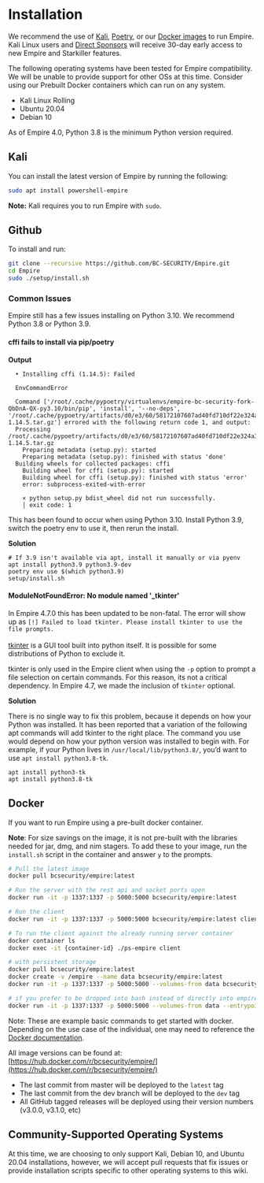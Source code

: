 # Installation

We recommend the use of [Kali](https://www.kali.org/downloads/), [Poetry](https://python-poetry.org/docs/), or our [Docker images](https://hub.docker.com/r/bcsecurity/empire) to run Empire. Kali Linux users and [Direct Sponsors](https://github.com/sponsors/BC-SECURITY) will receive 30-day early access to new Empire and Starkiller features.

The following operating systems have been tested for Empire compatibility. We will be unable to provide support for other OSs at this time. Consider using our Prebuilt Docker containers which can run on any system.

* Kali Linux Rolling
* Ubuntu 20.04
* Debian 10

As of Empire 4.0, Python 3.8 is the minimum Python version required.

## Kali

You can install the latest version of Empire by running the following:

```bash
sudo apt install powershell-empire
```

**Note:** Kali requires you to run Empire with `sudo`.

## Github

To install and run:

```bash
git clone --recursive https://github.com/BC-SECURITY/Empire.git
cd Empire
sudo ./setup/install.sh
```

### Common Issues

Empire still has a few issues installing on Python 3.10. We recommend Python 3.8 or Python 3.9.

#### cffi fails to install via pip/poetry

**Output**

```
  • Installing cffi (1.14.5): Failed

  EnvCommandError

  Command ['/root/.cache/pypoetry/virtualenvs/empire-bc-security-fork-QbDnA-QX-py3.10/bin/pip', 'install', '--no-deps', '/root/.cache/pypoetry/artifacts/d0/e3/60/58172107607ad40fd710df22e324a3ee48174e11f9e228acdaa720f6d1/cffi-1.14.5.tar.gz'] errored with the following return code 1, and output:
  Processing /root/.cache/pypoetry/artifacts/d0/e3/60/58172107607ad40fd710df22e324a3ee48174e11f9e228acdaa720f6d1/cffi-1.14.5.tar.gz
    Preparing metadata (setup.py): started
    Preparing metadata (setup.py): finished with status 'done'
  Building wheels for collected packages: cffi
    Building wheel for cffi (setup.py): started
    Building wheel for cffi (setup.py): finished with status 'error'
    error: subprocess-exited-with-error

    × python setup.py bdist_wheel did not run successfully.
    │ exit code: 1
```

This has been found to occur when using Python 3.10. Install Python 3.9, switch the poetry env to use it, then rerun the install.

**Solution**

```
# If 3.9 isn't available via apt, install it manually or via pyenv
apt install python3.9 python3.9-dev
poetry env use $(which python3.9)
setup/install.sh
```

#### ModuleNotFoundError: No module named '\_tkinter'&#x20;

In Empire 4.7.0 this has been updated to be non-fatal. The error will show up as `[!] Failed to load tkinter. Please install tkinter to use the file prompts.`\
\
[tkinter](https://docs.python.org/3/library/tkinter.html) is a GUI tool built into python itself. It is possible for some distributions of Python to exclude it.

tkinter is only used in the Empire client when using the `-p` option to prompt a file selection on certain commands. For this reason, its not a critical dependency. In Empire 4.7, we made the inclusion of `tkinter` optional.

**Solution**

There is no single way to fix this problem, because it depends on how your Python was installed. It has been reported that a variation of the following apt commands will add tkinter to the right place. The command you use would depend on how your python version was installed to begin with. For example, if your Python lives in `/usr/local/lib/python3.8/`, you’d want to use `apt install python3.8-tk`.

```
apt install python3-tk
apt install python3.8-tk
```

## Docker

If you want to run Empire using a pre-built docker container.

**Note**: For size savings on the image, it is not pre-built with the libraries needed for jar, dmg, and nim stagers. To add these to your image, run the `install.sh` script in the container and answer `y` to the prompts.

```bash
# Pull the latest image
docker pull bcsecurity/empire:latest

# Run the server with the rest api and socket ports open
docker run -it -p 1337:1337 -p 5000:5000 bcsecurity/empire:latest

# Run the client
docker run -it -p 1337:1337 -p 5000:5000 bcsecurity/empire:latest client

# To run the client against the already running server container
docker container ls
docker exec -it {container-id} ./ps-empire client

# with persistent storage
docker pull bcsecurity/empire:latest
docker create -v /empire --name data bcsecurity/empire:latest
docker run -it -p 1337:1337 -p 5000:5000 --volumes-from data bcsecurity/empire:latest

# if you prefer to be dropped into bash instead of directly into empire
docker run -it -p 1337:1337 -p 5000:5000 --volumes-from data --entrypoint /bin/bash bcsecurity/empire:latest
```

Note: These are example basic commands to get started with docker. Depending on the use case of the individual, one may need to reference the [Docker documentation](https://docs.docker.com).

All image versions can be found at: [https://hub.docker.com/r/bcsecurity/empire/](https://hub.docker.com/r/bcsecurity/empire/)

* The last commit from master will be deployed to the `latest` tag
* The last commit from the dev branch will be deployed to the `dev` tag
* All GitHub tagged releases will be deployed using their version numbers (v3.0.0, v3.1.0, etc)

## Community-Supported Operating Systems

At this time, we are choosing to only support Kali, Debian 10, and Ubuntu 20.04 installations, however, we will accept pull requests that fix issues or provide installation scripts specific to other operating systems to this wiki.
